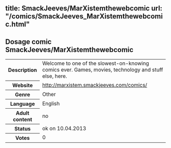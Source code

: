 title: SmackJeeves/MarXistemthewebcomic
url: "/comics/SmackJeeves_MarXistemthewebcomic.html"
---
Dosage comic SmackJeeves/MarXistemthewebcomic
-----------------------------------------

<table class="comicinfo">
<tr>
<th>Description</th><td>Welcome to one of the slowest-on-knowing comics ever. Games, movies, technology and stuff else, here.</td>
</tr>
<tr>
<th>Website</th><td><a href="http://marxistem.smackjeeves.com/comics/">http://marxistem.smackjeeves.com/comics/</a></td>
</tr>
<tr>
<th>Genre</th><td>Other</td>
</tr>
<tr>
<th>Language</th><td>English</td>
</tr>
<tr>
<th>Adult content</th><td>no</td>
</tr>
<tr>
<th>Status</th><td>ok on 10.04.2013</td>
</tr>
<tr>
<th>Votes</th><td>0</div></td>
</tr>
</table>
